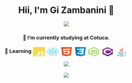  
<h1  align="center"> Hii, I'm Gi Zambanini 👋</h1>

<p align="center">
<img src = "https://lh3.googleusercontent.com/proxy/00FwQcVVqOcOnSd9DIwkE7PQ1hhchJZ-rfshA3ZoCmNVoEYC-nSdzaX_LWTL8cxT9V_RY7gf7bfd0JUCo8rugcZJpRIr-mSyPJLJoJmS9BMZrJFXINOxehFIQfvJG_URTNOZyqCMPX7FfFOrhi70B5LI-4zlsNcwwOa6N0ld"/>
</p> 


<div align="center">
<h3>
🔭 I’m currently studying at Cotuca. <br/> <br/>
🌱 Learning 
  <img align="center" alt="gi-Js" height="30" width="40" src="https://raw.githubusercontent.com/devicons/devicon/master/icons/javascript/javascript-plain.svg">
  <img align="center" alt="gi-React" height="30" width="40" src="https://raw.githubusercontent.com/devicons/devicon/master/icons/react/react-original.svg">
  <img align="center" alt="gi-HTML" height="30" width="40" src="https://raw.githubusercontent.com/devicons/devicon/master/icons/html5/html5-original.svg">
  <img align="center" alt="gi-CSS" height="30" width="40" src="https://raw.githubusercontent.com/devicons/devicon/master/icons/css3/css3-original.svg">
  <img align="center" alt="gi-Node" height="30" width="40" src="https://raw.githubusercontent.com/devicons/devicon/master/icons/nodejs/nodejs-original.svg">
  <img align="center" alt="gi-Csharp" height="30" width="40" src="https://raw.githubusercontent.com/devicons/devicon/master/icons/csharp/csharp-original.svg">
 <img align="center" alt="gi-Java" height="30" width="40" src="https://raw.githubusercontent.com/devicons/devicon/master/icons/java/java-original.svg">

    
 <br/>
 </h3>
 </div>

<div align="center">
  <a href="https://github.com/gi-m-zambanini">
  <img height="180em" src="https://github-readme-stats.vercel.app/api?username=gi-m-zambanini&show_icons=true&theme=radical&include_all_commits=true&count_private=true"/>
  <br/> <br/>
  <img height="180em" src="https://github-readme-stats.vercel.app/api/top-langs/?username=gi-m-zambanini&layout=compact&langs_count=7&theme=radical"/>
</div>
</br>


<!--

![Snake animation](https://github.com/gi-m-zambanini/rafaballerini/blob/output/github-contribution-grid-snake.svg)
 


**gi-m-zambanini/gi-m-zambanini** is a ✨ _special_ ✨ repository because its `README.md` (this file) appears on your GitHub profile.

Here are some ideas to get you started:

- 🔭 I’m currently working on ...
- 🌱 I’m currently learning ...
- 👯 I’m looking to collaborate on ...
- 🤔 I’m looking for help with ...
- 💬 Ask me about ...
- 📫 How to reach me: ...
- 😄 Pronouns: ...
- ⚡ Fun fact: ...
-->

